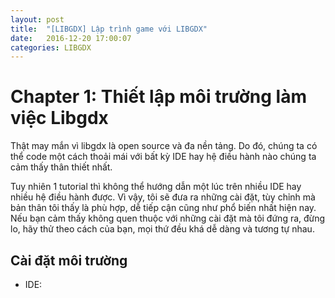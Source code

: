 ```yaml
---
layout: post
title:  "[LIBGDX] Lập trình game với LIBGDX"
date:   2016-12-20 17:00:07
categories: LIBGDX
---
```

# Chapter 1: Thiết lập môi trường làm việc Libgdx
Thật may mắn vì libgdx là open source và đa nền tảng. Do đó, chúng ta có thể code một cách thoải mái với bất kỳ IDE hay hệ điều hành nào chúng ta cảm thấy thân thiết nhất.

Tuy nhiên 1 tutorial thì không thể hướng dẫn một lúc trên nhiều IDE hay nhiều hệ điều hành được. Vì vậy, tôi sẽ đưa ra những cài đặt, tùy chỉnh mà bản thân tôi thấy là phù hợp, dễ tiếp cận cũng như phổ biến nhất hiện nay. Nếu bạn cảm thấy không quen thuộc với những cài đặt mà tôi đứng ra, đừng lo, hãy thử theo cách của bạn, mọi thứ đều khá dễ dàng và tương tự nhau.

## Cài đặt môi trường
* IDE:
